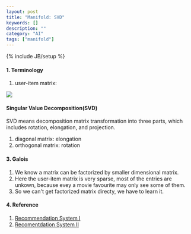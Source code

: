 ```yaml
---
layout: post
title: "Manifold: SVD"
keywords: []
description: ""
category: "AI"
tags: ["manifold"]
---
```

{% include JB/setup %}


#### 1. Terminology
1. user-item matrix: 

<img src="{{IMAGE_PATH}}/ai-manifold-svd-user-item-matrix.png" height="" width="" />


#### Singular Value Decomposition(SVD)  
SVD means decomposition matrix transformation into three parts, which includes rotation, elongation, and projection.

1. diagonal matrix: elongation
2. orthogonal matrix: rotation



#### 3. Galois
1. We know a matrix can be factorized by smaller dimensional matrix.
2. Here the user-item matrix is very sparse, most of the entries are unkown,
   because evey a movie favourite may only see some of them.
3. So we can't get factorized matrix directy, we have to learn it.


#### 4. Reference
1. [Recommendation System I](https://www.cnblogs.com/bjwu/p/9358777.html)
2. [Recomentdation System II](https://medium.com/@m_n_malaeb/singular-value-decomposition-svd-in-recommender-systems-for-non-math-statistics-programming-4a622de653e9)

